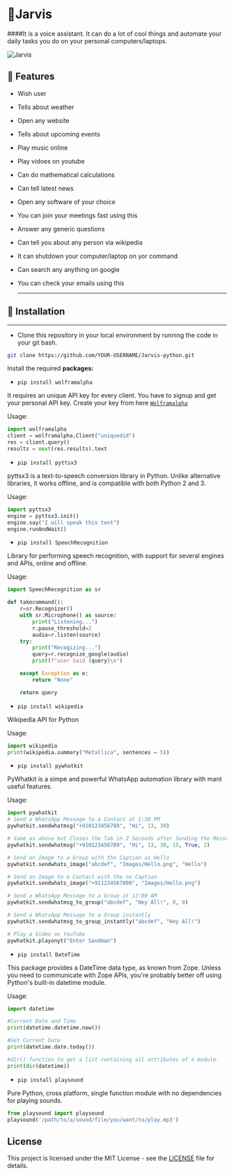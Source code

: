 # 🤖Jarvis

####It is a voice assistant. It can do a lot of cool things and automate your daily tasks you do on your personal computers/laptops.

![Jarvis](https://wallpapercave.com/wp/wp1913282.jpg)

## 🏹 Features
- Wish user
- Tells about weather
- Open any website
- Tells about upcoming events
- Play music online
- Play vidoes on youtube
- Can do mathematical calculations
- Can tell latest news
- Open any software of your choice
- You can join your meetings fast using this
- Answer any generic questions
- Can tell you about any person via wikipedia
- It can shutdown your computer/laptop on yor command
- Can search any anything on google
- You can check your emails using this
  
  ---

## 📃 Installation
---
* Clone this repository in your local environment by running the code in your git bash.
  
```bash
git clone https://github.com/YOUR-USERNAME/Jarvis-python.git
```

Install the required **packages:**

* `pip install wolframalpha`

It requires an unique API key for every client. You have to signup and get your personal API key. Create your key from here [`Wolframalpha`](https://developer.wolframalpha.com/portal/myapps/)

Usage:

```python
import wolframalpha
client = wolframalpha.Client("uniquedid")
res = client.query()
results = next(res.results).text
```


* `pip install pyttsx3`

pyttsx3 is a text-to-speech conversion library in Python. Unlike alternative libraries, it works offline, and is compatible with both Python 2 and 3.

Usage:

``` python
import pyttsx3
engine = pyttsx3.init()
engine.say("I will speak this text")
engine.runAndWait()
```

* `pip install SpeechRecognition`

Library for performing speech recognition, with support for several engines and APIs, online and offline.

Usage:
``` python
import SpeechRecognition as sr

def takecommand():                   
    r=sr.Recognizer()
    with sr.Microphone() as source:
        print("Listening...")
        r.pause_threshold=2
        audio=r.listen(source)
    try:
        print("Recogizing...")
        query=r.recognize_google(audio)
        print(f"user Said {query}\n")

    except Exception as e:
        return "None"

    return query
```

* `pip install wikipedia`
  
Wikipedia API for Python

Usage:

```python
import wikipedia
print(wikipedia.summary("Metallica", sentences = 5))
```

* `pip install pywhatkit`
  
PyWhatkit is a simpe and powerful WhatsApp automation library with mant useful features.

Usage:

```python
import pywhatkit
# Send a WhatsApp Message to a Contact at 1:30 PM
pywhatkit.sendwhatmsg("+910123456789", "Hi", 13, 30)

# Same as above but Closes the Tab in 2 Seconds after Sending the Message
pywhatkit.sendwhatmsg("+910123456789", "Hi", 13, 30, 15, True, 2)

# Send an Image to a Group with the Caption as Hello
pywhatkit.sendwhats_image("abcdef", "Images/Hello.png", "Hello")

# Send an Image to a Contact with the no Caption
pywhatkit.sendwhats_image("+911234567890", "Images/Hello.png")

# Send a WhatsApp Message to a Group at 12:00 AM
pywhatkit.sendwhatmsg_to_group("abcdef", "Hey All!", 0, 0)

# Send a WhatsApp Message to a Group instantly
pywhatkit.sendwhatmsg_to_group_instantly("abcdef", "Hey All!")

# Play a Video on YouTube
pywhatkit.playonyt("Enter Sandman")
```

* `pip install DateTime`

This package provides a DateTime data type, as known from Zope. Unless you need to communicate with Zope APIs, you're probably better off using Python's built-in datetime module.

Usage:
```python
import datetime

#Current Date and Time
print(datetime.datetime.now())

#Get Current Date
print(datetime.date.today())

#dir() function to get a list containing all attributes of a module.
print(dir(datetime))
```


* `pip install playsound`

Pure Python, cross platform, single function module with no dependencies for playing sounds.

```python
from playsound import playsound
playsound('/path/to/a/sound/file/you/want/to/play.mp3')
```

## License

This project is licensed under the MIT License - see the [LICENSE](LICENSE) file for details.
